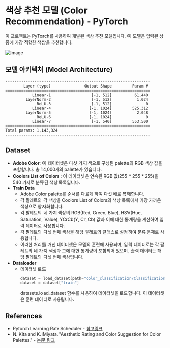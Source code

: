 # 색상 추천 모델 (Color Recommendation) - PyTorch
이 프로젝트는 PyTorch를 사용하여 개발된 색상 추천 모델입니다. 이 모델은 입력된 상품에 가장 적합한 색상을 추천합니다.

![image](https://github.com/sehyeon518/Favorfit-Color-Recommendation/assets/84698896/aea58f57-3435-40d3-b615-cc5f4296640e)


## 모델 아키텍처 (Model Architecture)
```plain
----------------------------------------------------------------
        Layer (type)               Output Shape         Param #
================================================================
            Linear-1                  [-1, 512]          61,440
         LayerNorm-2                  [-1, 512]           1,024
              ReLU-3                  [-1, 512]               0
            Linear-4                 [-1, 1024]         525,312
         LayerNorm-5                 [-1, 1024]           2,048
              ReLU-6                 [-1, 1024]               0
            Linear-7                  [-1, 540]         553,500
================================================================
Total params: 1,143,324
----------------------------------------------------------------
```

## Dataset
- **Adobe Color**: 이 데이터셋은 다섯 가지 색으로 구성된 palette의 RGB 색상 값을 포함합니다. 총 14,000개의 palette가 있습니다.
- **Coolors List of Colors** : 이 데이터셋은 연속된 RGB 값(255 * 255 * 255)을 540 가지로 분류된 색상 목록입니다.
- **Train Data**
    - Adobe Color palette를 순서를 다르게 하여 다섯 배로 복제합니다.
    - 각 팔레트의 각 색상을 Coolors List of Colors의 색상 목록에서 가장 가까운 색상으로 양자화합니다.
    - 각 팔레트의 네 가지 색상의 RGB(Red, Green, Blue), HSV(Hue, Saturation, Value), YCrCb(Y, Cr, Cb) 값과 이에 대한 통계량을 계산하여 입력 데이터로 사용합니다.
    - 각 팔레트의 다섯 번째 색상을 해당 팔레트의 클래스로 설정하여 분류 문제로 사용합니다.
    - 이러한 처리를 거친 데이터셋은 모델의 훈련에 사용되며, 입력 데이터로는 각 팔레트의 네 가지 색상과 그에 대한 통계량이 포함되어 있으며, 출력 데이터는 해당 팔레트의 다섯 번째 색상입니다.
- **Dataloader**
  - 데이터셋 로드
    ```python
    dataset = load_dataset(path="color_classification/Classification")
    dataset = dataset["train"]
    ```
    datasets.load_dataset 함수를 사용하여 데이터셋을 로드합니다. 이 데이터셋은 훈련 데이터로 사용됩니다.


## References
- Pytorch Learning Rate Scheduler - [참고링크](https://gaussian37.github.io/dl-pytorch-lr_scheduler/)
- N. Kita and K. Miyata. "Aesthetic Rating and Color Suggestion for Color Palettes." - [논문 링크](https://naokita.xyz/projects/ColorPalette/ColorPalette_pg2016.pdf)